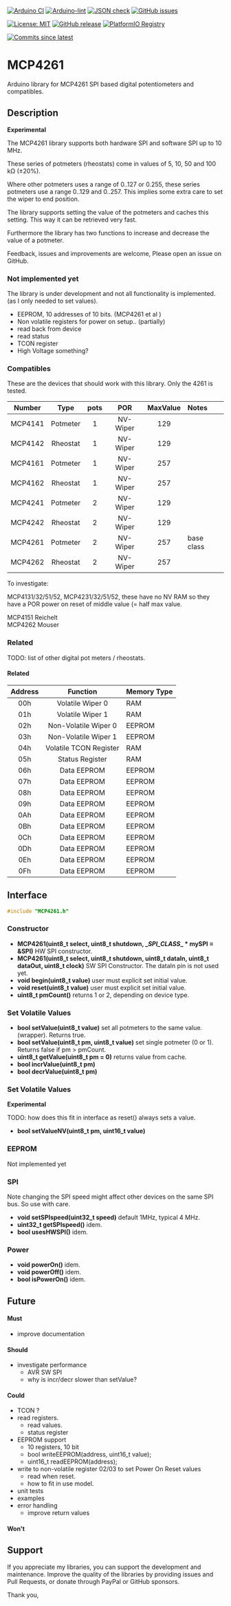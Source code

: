 
[![Arduino CI](https://github.com/RobTillaart/MCP4261/workflows/Arduino%20CI/badge.svg)](https://github.com/marketplace/actions/arduino_ci)
[![Arduino-lint](https://github.com/RobTillaart/MCP4261/actions/workflows/arduino-lint.yml/badge.svg)](https://github.com/RobTillaart/MCP4261/actions/workflows/arduino-lint.yml)
[![JSON check](https://github.com/RobTillaart/MCP4261/actions/workflows/jsoncheck.yml/badge.svg)](https://github.com/RobTillaart/MCP4261/actions/workflows/jsoncheck.yml)
[![GitHub issues](https://img.shields.io/github/issues/RobTillaart/MCP4261.svg)](https://github.com/RobTillaart/MCP4261/issues)

[![License: MIT](https://img.shields.io/badge/license-MIT-green.svg)](https://github.com/RobTillaart/MCP4261/blob/master/LICENSE)
[![GitHub release](https://img.shields.io/github/release/RobTillaart/MCP4261.svg?maxAge=3600)](https://github.com/RobTillaart/MCP4261/releases)
[![PlatformIO Registry](https://badges.registry.platformio.org/packages/robtillaart/library/MCP4261.svg)](https://registry.platformio.org/libraries/robtillaart/MCP4261)

[![Commits since latest](https://img.shields.io/github/commits-since/RobTillaart/MCP4261/latest)](https://github.com/RobTillaart/MCP4261/commits/master)


# MCP4261

Arduino library for MCP4261 SPI based digital potentiometers and compatibles.


## Description

**Experimental**

The MCP4261 library supports both hardware SPI and software SPI up to 10 MHz.

These series of potmeters (rheostats) come in values of 5, 10, 50 and 100 kΩ (±20%).

Where other potmeters uses a range of 0..127 or 0.255, these series potmeters
use a range 0..129 and 0..257. This implies some extra care to set the wiper
to end position.

The library supports setting the value of the potmeters and caches this setting.
This way it can be retrieved very fast.

Furthermore the library has two functions to increase and decrease
the value of a potmeter.


Feedback, issues and improvements are welcome, 
Please open an issue on GitHub.


### Not implemented yet

The library is under development and not all functionality is implemented.
(as I only needed to set values).

- EEPROM, 10 addresses of 10 bits. (MCP4261 et al )
- Non volatile registers for power on setup.. (partially)
- read back from device
- read status
- TCON register
- High Voltage something?


### Compatibles

These are the devices that should work with this library.
Only the 4261 is tested.

|  Number  |  Type    |  pots  |   POR    |  MaxValue  |  Notes  |
|:--------:|:--------:|:------:|:--------:|:----------:|:--------|
| MCP4141  | Potmeter |   1    | NV-Wiper |    129     |
| MCP4142  | Rheostat |   1    | NV-Wiper |    129     |
| MCP4161  | Potmeter |   1    | NV-Wiper |    257     |
| MCP4162  | Rheostat |   1    | NV-Wiper |    257     |
| MCP4241  | Potmeter |   2    | NV-Wiper |    129     |
| MCP4242  | Rheostat |   2    | NV-Wiper |    129     |
| MCP4261  | Potmeter |   2    | NV-Wiper |    257     |  base class
| MCP4262  | Rheostat |   2    | NV-Wiper |    257     |

To investigate:

MCP4131/32/51/52, MCP4231/32/51/52, these have no NV RAM so they 
have a POR power on reset of  middle value (= half max value.


MCP4151 Reichelt  
MCP4262 Mouser


### Related

TODO: list of other digital pot meters / rheostats.


#### Related



|  Address  |  Function                |  Memory Type  |
|:---------:|:------------------------:|:--------------|
|  00h      |  Volatile Wiper 0        |  RAM          |
|  01h      |  Volatile Wiper 1        |  RAM          |
|  02h      |  Non-Volatile Wiper 0    |  EEPROM       |
|  03h      |  Non-Volatile Wiper 1    |  EEPROM       |
|  04h      |  Volatile TCON Register  |  RAM          |
|  05h      |  Status Register         |  RAM          |
|  06h      |  Data EEPROM             |  EEPROM       |
|  07h      |  Data EEPROM             |  EEPROM       |
|  08h      |  Data EEPROM             |  EEPROM       |
|  09h      |  Data EEPROM             |  EEPROM       |
|  0Ah      |  Data EEPROM             |  EEPROM       |
|  0Bh      |  Data EEPROM             |  EEPROM       |
|  0Ch      |  Data EEPROM             |  EEPROM       |
|  0Dh      |  Data EEPROM             |  EEPROM       |
|  0Eh      |  Data EEPROM             |  EEPROM       |
|  0Fh      |  Data EEPROM             |  EEPROM       |


## Interface

```cpp
#include "MCP4261.h"
```


### Constructor

- **MCP4261(uint8_t select, uint8_t shutdown, \__SPI_CLASS__ \* mySPI = &SPI)**
HW SPI constructor.
- **MCP4261(uint8_t select, uint8_t shutdown, uint8_t dataIn, uint8_t dataOut, uint8_t clock)**
SW SPI Constructor. The dataIn pin is not used yet.
- **void begin(uint8_t value)** user must explicit set initial value.
- **void reset(uint8_t value)** user must explicit set initial value.
- **uint8_t pmCount()** returns 1 or 2, depending on device type.


### Set Volatile Values

- **bool setValue(uint8_t value)** set all potmeters to the same value. (wrapper).
Returns true.
- **bool setValue(uint8_t pm, uint8_t value)** set single potmeter (0 or 1).
Returns false if pm > pmCount.
- **uint8_t getValue(uint8_t pm = 0)** returns value from cache.
- **bool incrValue(uint8_t pm)**
- **bool decrValue(uint8_t pm)**


### Set Volatile Values

**Experimental**

TODO: how does this fit in interface as reset() always sets a value.

- **bool setValueNV(uint8_t pm, uint16_t value)**


### EEPROM

Not implemented yet

### SPI

Note changing the SPI speed might affect other devices on the same SPI bus.
So use with care.

- **void setSPIspeed(uint32_t speed)** default 1MHz, typical 4 MHz.
- **uint32_t getSPIspeed()** idem.
- **bool usesHWSPI()** idem.


### Power

- **void powerOn()** idem.
- **void powerOff()** idem.
- **bool isPowerOn()** idem.


## Future

#### Must

- improve documentation

#### Should 

- investigate performance 
  - AVR SW SPI
  - why is incr/decr slower than setValue?

#### Could

- TCON ?
- read registers.
  - read values.
  - status register
- EEPROM support
  - 10 registers, 10 bit
  - bool writeEEPROM(address, uint16_t value);
  - uint16_t readEEPROM(address);
- write to non-volatile register 02/03 to set Power On Reset values
  - read when reset.
  - how to fit in use model.
- unit tests
- examples
- error handling
  - improve return values


#### Won't


## Support

If you appreciate my libraries, you can support the development and maintenance.
Improve the quality of the libraries by providing issues and Pull Requests, or
donate through PayPal or GitHub sponsors.

Thank you,

